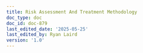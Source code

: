 ```yaml
---
title: Risk Assessment And Treatment Methodology
doc_type: doc
doc_id: doc-879
last_edited_date: '2025-05-25'
last_edited_by: Ryan Laird
version: '1.0'
---
```



